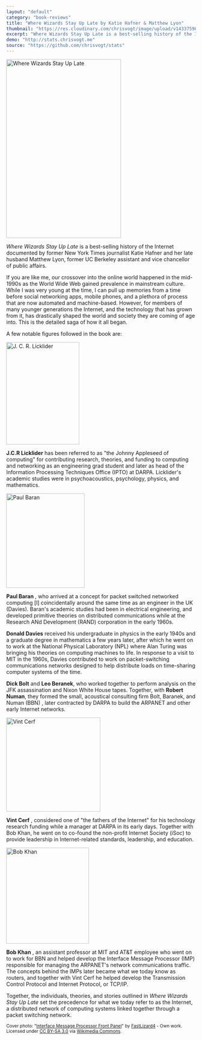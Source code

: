```yaml
---
layout: "default"
category: "book-reviews"
title: "Where Wizards Stay Up Late by Katie Hafner & Matthew Lyon"
thumbnail: "https://res.cloudinary.com/chrisvogt/image/upload/v1433759656/chrisvogt-me/thumb/stats.png"
excerpt: "Where Wizards Stay Up Late is a best-selling history of the Internet documented by former New York Times journalist Katie Hafner and her husband Matthew Lyon."
demo: "http://stats.chrisvogt.me"
source: "https://github.com/chrisvogt/stats"
---
```


<img src="http://d.gr-assets.com/books/1405259838l/281818.jpg" width="305" height="475" alt="Where Wizards Stay Up Late" class="img img-thumbnail pull-right" />

<em>Where Wizards Stay Up Late</em> is a best-selling history of the Internet documented by former New York Times journalist Katie Hafner and her late husband Matthew Lyon, former UC Berkeley assistant and vice chancellor of public affairs.

If you are like me, our crossover into the online world happened in the mid-1990s as the World Wide Web gained prevalence in mainstream culture. While I was very young at the time, I can pull up memories from a time before social networking apps, mobile phones, and a plethora of process that are now automated and machine-based. However, for members of many younger generations the Internet, and the technology that has grown from it, has drastically shaped the world and society they are coming of age into. This is the detailed saga of how it all began.

A few notable figures followed in the book are:

<img src="http://upload.wikimedia.org/wikipedia/commons/6/66/J._C._R._Licklider.jpg" width="194" height="272" alt="J. C. R. Licklider" class="img img-thumbnail pull-right" />

<strong>J.C.R Licklider</strong> <a href="http://en.wikipedia.org/wiki/J._C._R._Licklider" title="J.C.R. Licklider on Wikipedia"><i class="pw-icon-link-ext"></i></a> has been referred to as "the Johnny Appleseed of computing" for contributing research, theories, and funding to computing and networking as an engineering grad student and later as head of the Information Processing Techniques Office (IPTO) <a href="http://en.wikipedia.org/wiki/Information_Processing_Techniques_Office" title="IPTO on Wikipedia"><i class="pw-icon-link-ext"></i></a> at DARPA. Licklider's academic studies were in psychoacoustics, psychology, physics, and mathematics.

<img src="http://www.ibiblio.org/pioneers/images/pics/Baran.jpg" width="208" height="251" alt="Paul Baran" class="img img-thumbnail pull-left" />

<strong>Paul Baran</strong> <a href="http://en.wikipedia.org/wiki/Paul_Baran" title="Paul Baran on Wikipedia"><i class="pw-icon-link-ext"></i></a>, who arrived at a concept for packet switched networked computing [l] coincidentally around the same time as an engineer in the UK (Davies). Baran's academic studies had been in electrical engineering, and developed primitive theories on distributed communications while at the Research ANd Development (RAND) corporation <a href="http://en.wikipedia.org/wiki/RAND_Corporation" title="The RAND Corporation on Wikipedia"><i class="pw-icon-link-ext"></i></a> in the early 1960s.

<strong>Donald Davies</strong> <a href="http://en.wikipedia.org/wiki/Donald_Davies" title="Donald Davies on Wikipedia"><i class="pw-icon-link-ext"></i></a> received his undergraduate in physics in the early 1940s and a graduate degree in mathematics a few years later, after which he went on to work at the National Physical Laboratory (NPL) <a href="http://en.wikipedia.org/wiki/National_Physical_Laboratory_%28United_Kingdom%29" title="NPL on Wikipedia"><i class="pw-icon-link-ext"></i></a> where Alan Turing was bringing his theories on computing machines to life. In response to a visit to MIT in the 1960s, Davies contributed to work on packet-switching communications networks designed to help distribute loads on time-sharing computer systems of the time.

<strong>Dick Bolt</strong> and <strong>Leo Beranek</strong>, who worked together to perform analysis on the JFK assassination and Nixon White House tapes. Together, with <strong>Robert Numan</strong>, they formed the small, acoustical consulting firm Bolt, Baranek, and Numan (BBN) <a href="http://en.wikipedia.org/wiki/BBN_Technologies" title="BBN Technologies on Wikipedia"><i class="pw-icon-link-ext"></i></a>, later contracted by DARPA to build the ARPANET and other early Internet networks.

<img src="http://upload.wikimedia.org/wikipedia/commons/thumb/b/bb/Vint_Cerf_-_2010.jpg/250px-Vint_Cerf_-_2010.jpg" width="250" height="250" alt="Vint Cerf" class="img img-thumbnail pull-right" />

<strong>Vint Cerf</strong> <a href="http://en.wikipedia.org/wiki/Vint_Cerf" title="Vint Cerf on Wikipedia"><i class="pw-icon-link-ext"></i></a>, considered one of "the fathers of the Internet" for his technology research funding while a manager at DARPA in its early days. Together with Bob Khan, he went on to co-found the non-profit Internet Society (iSoc) <a href="http://www.internetsociety.org" title="internetsociety.org"><i class="pw-icon-link-ext"></i></a> to provide leadership in Internet-related standards, leadership, and education.

<img src="http://upload.wikimedia.org/wikipedia/commons/thumb/f/fe/Bob_Kahn.jpg/220px-Bob_Kahn.jpg" width="220" height="255" alt="Bob Khan" class="img img-thumbnail pull-right" />

<strong>Bob Khan</strong> <a href="http://en.wikipedia.org/wiki/Bob_Kahn" title="Bob Khan on Wikipedia"><i class="pw-icon-link-ext"></i></a>, an assistant professor at MIT and AT&T employee who went on to work for BBN and helped develop the Interface Message Processor (IMP) <a href="http://en.wikipedia.org/wiki/Interface_Message_Processor" title="Interface Message Processor on Wikipedia"><i class="pw-icon-link-ext"></i></a> responsible for managing the ARPANET's network communications traffic. The concepts behind the IMPs later became what we today know as routers, and together with Vint Cerf he helped develop the Transmission Control Protocol and Internet Protocol, or TCP/IP.

Together, the individuals, theories, and stories outlined in <em>Where Wizards Stay Up Late</em> set the precedence for what we today refer to as the Internet, a distributed network of computing systems linked together through a packet switching network.

<small>Cover photo: "<a href="http://commons.wikimedia.org/wiki/File:Interface_Message_Processor_Front_Panel.jpg#/media/File:Interface_Message_Processor_Front_Panel.jpg">Interface Message Processor Front Panel</a>" by <a href="//commons.wikimedia.org/wiki/User:FastLizard4" title="User:FastLizard4">FastLizard4</a> - <span class="int-own-work" lang="en">Own work</span>. Licensed under <a href="http://creativecommons.org/licenses/by-sa/3.0" title="Creative Commons Attribution-Share Alike 3.0">CC BY-SA 3.0</a> via <a href="//commons.wikimedia.org/wiki/">Wikimedia Commons</a>.</small>
